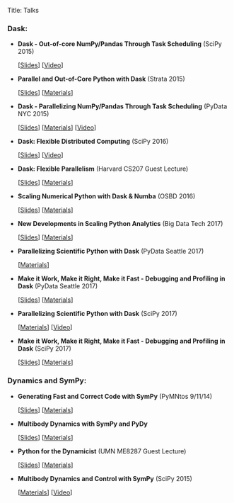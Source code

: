 Title: Talks

### Dask:

- **Dask - Out-of-core NumPy/Pandas Through Task Scheduling** (SciPy 2015)

    [[Slides](https://speakerdeck.com/jcrist/pandas-through-task-scheduling)]
[[Video](https://youtu.be/1kkFZ4P-XHg)]

- **Parallel and Out-of-Core Python with Dask** (Strata 2015)

    [[Slides](https://speakerdeck.com/jcrist/parallel-and-out-of-core-python-with-dask)]
[[Materials](https://github.com/cpcloud/strata-nyc-2015)]

- **Dask - Parallelizing NumPy/Pandas Through Task Scheduling** (PyData NYC 2015)

    [[Slides](https://speakerdeck.com/jcrist/pandas-through-task-scheduling-1)]
[[Materials](https://github.com/jcrist/talks/tree/master/pydata_nyc_2015)]
[[Video](https://www.youtube.com/watch?v=mHd8AI8GQhQ)]

- **Dask: Flexible Distributed Computing** (SciPy 2016)

    [[Slides](http://matthewrocklin.com/slides/dask-scipy-2016.html#/)]
[[Video](https://www.youtube.com/watch?v=PAGjm4BMKlk)]

- **Dask: Flexible Parallelism** (Harvard CS207 Guest Lecture)

    [[Slides](http://jcrist.github.io/talks/harvard_cs207_talk/slides.html)]
[[Materials](https://github.com/jcrist/talks/tree/master/harvard_cs207_talk)]

- **Scaling Numerical Python with Dask & Numba** (OSBD 2016)

    [[Slides](http://jcrist.github.io/talks/osbd_workshop/slides.html)]
[[Materials](https://github.com/jcrist/talks/tree/master/osbd_workshop)]

- **New Developments in Scaling Python Analytics** (Big Data Tech 2017)

    [[Slides](http://jcrist.github.io/talks/minneanalytics_2017/slides.html)]
[[Materials](https://github.com/jcrist/talks/blob/master/minneanalytics_2017)]

- **Parallelizing Scientific Python with Dask** (PyData Seattle 2017)

    [[Materials](https://github.com/jcrist/dask-tutorial-pydata-seattle-2017)]

- **Make it Work, Make it Right, Make it Fast - Debugging and Profiling in Dask** (PyData Seattle 2017)

    [[Slides](http://jcrist.github.io/talks/profile_and_debug_dask/slides.html/)]
[[Materials](https://github.com/jcrist/talks/tree/master/profile_and_debug_dask)]

- **Parallelizing Scientific Python with Dask** (SciPy 2017)

    [[Materials](https://github.com/dask/dask-tutorial/tree/scipy-2017)]
[[Video](https://www.youtube.com/watch?v=mbfsog3e5DA)]

- **Make it Work, Make it Right, Make it Fast - Debugging and Profiling in Dask** (SciPy 2017)

    [[Slides](http://jcrist.github.io/talks/profile_and_debug_dask/slides.html/)]
[[Materials](https://github.com/jcrist/talks/tree/master/profile_and_debug_dask)]

### Dynamics and SymPy:

- **Generating Fast and Correct Code with SymPy** (PyMNtos 9/11/14)

    [[Slides](https://speakerdeck.com/jcrist/generating-fast-and-correct-code-with-sympy)]
[[Materials](https://github.com/jcrist/talks/tree/master/codegen_talk)]

- **Multibody Dynamics with SymPy and PyDy**

    [[Slides](https://speakerdeck.com/jcrist/multibody-dynamics-with-sympy-and-pydy)]
[[Materials](https://github.com/jcrist/talks/tree/master/pydy_talk)]

- **Python for the Dynamicist** (UMN ME8287 Guest Lecture)

    [[Slides](https://speakerdeck.com/jcrist/python-for-the-dynamicist)]
[[Materials](https://github.com/jcrist/talks/tree/master/dynamics_talk)]

- **Multibody Dynamics and Control with SymPy** (SciPy 2015)

    [[Materials](https://github.com/pydy/pydy-tutorial-human-standing)]
[[Video](https://www.youtube.com/watch?v=mdo2NYtA-xY)]
